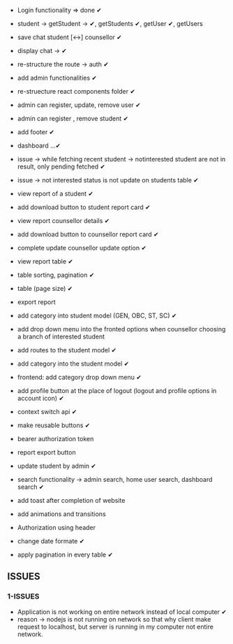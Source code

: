 - Login functionality => done ✔
- student -> getStudent -> ✔, getStudents ✔, getUser ✔, getUsers
- save chat student [<->] counsellor ✔
- display chat -> ✔
- re-structure the route -> auth ✔
- add admin functionalities ✔
- re-struecture react components folder ✔
- admin can register, update, remove user ✔
- admin can register , remove student ✔
- add footer ✔
- dashboard ...✔
- issue -> while fetching recent student -> notinterested student are not in result, only pending fetched ✔
- issue -> not interested status is not update on students table ✔
- view report of a student ✔
- add download button to student report card ✔
- view report counsellor details ✔
- add download button to counsellor report card ✔
- complete update counsellor update option ✔
- view report table ✔
- table sorting, pagination ✔
- table (page size) ✔
- export report
- add category into student model (GEN, OBC, ST, SC) ✔
- add drop down menu into the fronted options when counsellor choosing a branch of interested student
- add routes to the student model ✔
- add category into the student model ✔

- frontend: add category drop down menu ✔

- add profile button at the place of logout (logout and profile options in account icon) ✔
- context switch api ✔
- make reusable buttons ✔
- bearer authorization token
- report export button
- update student by admin ✔
- search functionality -> admin search, home user search, dashboard search ✔

- add toast after completion of website
- add animations and transitions
- Authorization using header
- change date formate ✔
- apply pagination in every table ✔

## ISSUES

### 1-ISSUES

- Application is not working on entire network instead of local computer ✔
- reason -> nodejs is not running on network so that why client make request to localhost, but server is running in my computer not entire network.
